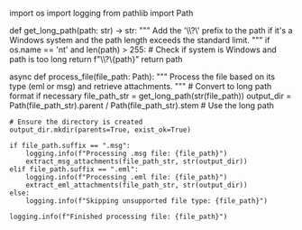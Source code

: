 import os
import logging
from pathlib import Path

def get_long_path(path: str) -> str:
    """
    Add the '\\\\?\\' prefix to the path if it's a Windows system
    and the path length exceeds the standard limit.
    """
    if os.name == 'nt' and len(path) > 255:  # Check if system is Windows and path is too long
        return f"\\\\?\\{path}"
    return path

async def process_file(file_path: Path):
    """
    Process the file based on its type (eml or msg) and retrieve attachments.
    """
    # Convert to long path format if necessary
    file_path_str = get_long_path(str(file_path))
    output_dir = Path(file_path_str).parent / Path(file_path_str).stem  # Use the long path

    # Ensure the directory is created
    output_dir.mkdir(parents=True, exist_ok=True)

    if file_path.suffix == ".msg":
        logging.info(f"Processing .msg file: {file_path}")
        extract_msg_attachments(file_path_str, str(output_dir))
    elif file_path.suffix == ".eml":
        logging.info(f"Processing .eml file: {file_path}")
        extract_eml_attachments(file_path_str, str(output_dir))
    else:
        logging.info(f"Skipping unsupported file type: {file_path}")

    logging.info(f"Finished processing file: {file_path}")
